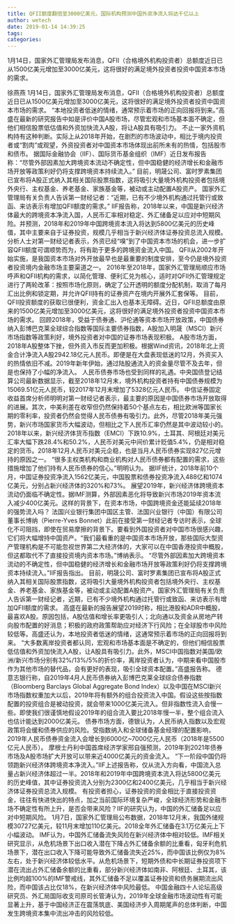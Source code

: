 ```yaml
---
title: QFII额度翻倍至3000亿美元，国际机构预测中国外资净流入将达千亿以上
author: wetech
date: 2019-01-14 14:39:25
tags: 
categories: 
---
```

1月14日，国家外汇管理局发布消息，QFII（合格境外机构投资者）总额度近日已从1500亿美元增加至3000亿美元，这将很好的满足境外投资者投资中国资本市场的需求。
<!-- more -->
徐燕燕
1月14日，国家外汇管理局发布消息，QFII（合格境外机构投资者）总额度近日已从1500亿美元增加至3000亿美元，这将很好的满足境外投资者投资中国资本市场的需求。
“本地投资者低迷的情绪，通常预示着市场的正向回报将到来。”高盛在最新的研究报告中如是评价中国A股市场，尽管宏观和市场基本面不确定，但他们相信股票低估值和外资加快流入A股，将让A股具有吸引力。
不止一家外资机构持有这种判断。实际上从2018年开始，在剧烈的市场波动中，相比于境内投资者或“割肉”或观望，外资投资者对中国资本市场体现出前所未有的热情，包括股市和债市。
据国际金融协会（IIF）、国际货币基金组织（IMF）近日发布报告称：“尽管外部因素加大跨境资本流动不确定性，但中国稳健的经济增长和金融市场开放等政策利好仍将支撑跨境资本持续流入。”
目前，明晟公司、富时罗素集团已宣布将A股正式纳入其相关国际股票指数，这将吸引大量境外机构投资者包括境外央行、主权基金、养老基金、家族基金等，被动或主动配置A股资产。
国家外汇管理局有关负责人告诉第一财经记者：“近期，已有不少境外机构通过托管行或致函、来访表示有增加QFII额度的需求。”
IIF报告称，2018年以来，中国是新兴经济体最大的跨境资本净流入国，人民币汇率相对稳定、外汇储备足以应对中短期风险。并预测，2018年和2019年中国跨境资本流入将达到5800亿美元的历史峰值，其中主要来自于证券投资，规模几乎相当于新兴经济体证券投资总流入规模。
分析人士对第一财经记者表示，外资已经“嗅”到了中国资本市场的机会，进一步扩容QFII额度可谓顺势而为，将有助于更多的跨境资金流入中国。
QFII从2002年开始实施，是我国资本市场对外开放最早也是最重要的制度安排，至今仍是境外投资者投资境内金融市场主要渠道之一。
2016年至2018年，国家外汇管理局顺应市场呼声和QFII机构的需求，以简化管理、便利汇兑为核心，适时对QFII外汇管理规定进行了两轮改革：按照市场化原则，确定了公开透明的额度分配机制，取消了每月汇出比例和锁定期，并允许QFII持有的证券资产在境内开展外汇套保等。
目前，QFII投资额度的获取已很便利，资金汇出入也基本无障碍。近日，QFII总额度由原来的1500亿美元增加至3000亿美元，这将很好的满足境外投资者投资中国资本市场的需求。
回顾2018年，受益于债券通、沪伦通等资本市场开放政策，中国债券纳入彭博巴克莱全球综合指数等国际主要债券指数，A股加入明晟（MSCI）新兴市场指数等政策利好，境外投资者对中国的证券市场表现积极。
A股市场方面，2018年A股整体下挫，但外资入市反而更加积极。根据Wind资讯，2018年北上资金合计净流入A股2942.18亿元人民币。即便是在大盘表现低迷的12月，外资买入的热情依旧不减。2019年新年伊始，通过陆股通流入的资金量尽管不及去年，但是也保持了小幅的净流入。
人民币债券市场也受到同样的礼遇。中央国债登记结算公司最新数据显示，截至2018年12月末，境外机构投资者持有中国债券规模为15069.51亿元人民币，较2017年12月末增加了5328亿元人民币。
中信证券固定收益首席分析师明明对第一财经记者表示，最主要的原因是中国债券市场开放取得的进展。其次，中美利差在收窄但仍然保持着50个基点左右，相比欧洲等国家长期的零利率，投资者仍然会觉得人民币债券有吸引力。此外，尽管2018年美元强势，新兴市场国家货币大幅波动，但相比之下人民币汇率仍然是其中波动较小的。
2018年以来，新兴经济体货币指数（EMCI）下跌10.9%，土耳其、阿根廷对美元汇率大幅下跌28.4%和50.2%，人民币对美元中间价累计贬值5.4%，仍是相对稳定的货币。2018年12月人民币对美元企稳，也是当月人民币债券实现827亿元增持的原因之一。
“很多主权类机构和商业机构对人民币债券都有配置的需求，这些措施增加了他们持有人民币债券的信心。”明明认为。
据IIF统计，2018年前10个月，中国证券投资净流入1562亿美元，中国股票和债券投资净流入488亿和1074亿美元，分别占新兴经济体的320%和73%。
展望2019年，新兴经济体跨境资本流动仍面临不确定性。据IMF测算，外部因素恶化将导致新兴市场2019年资本流入减少400亿美元。这样的背景下，在资本市场，中国跨境资金还能延续2018年的强势流入吗？
法国兴业银行集团中国区主管、法国兴业银行（中国）有限公司董事长博纳（Pierre-Yves Bonnet）此前在接受第一财经记者专访时表示，全球化不可阻挡，即使在贸易摩擦的背景下。要看到外国投资者对中国市场很感兴趣，它们将大幅增持中国资产。“我们最看重的是中国资本市场开放，那些国际大型资产管理机构是不可能忽视世界第二大经济体的，大家可以在中国香港投资中概股，但这都取代不了直接投资境内资本市场。”博纳表示。
“尽管外部因素加大跨境资本流动的不确定性，但中国稳健的经济增长和金融市场开放等政策利好仍将支撑跨境资本持续流入。”IIF报告指出。
目前，明晟公司、富时罗素集团已宣布将A股正式纳入其相关国际股票指数，这将吸引大量境外机构投资者包括境外央行、主权基金、养老基金、家族基金等，被动或主动配置A股资产。国家外汇管理局有关负责人告诉第一财经记者，近期，已有不少境外机构通过托管行或致函、来访表示有增加QFII额度的需求。
高盛在最新的报告展望2019时称，相比港股和ADR中概股，最喜欢A股。原因包括，A股估值和增长率更吸引人；北向通以及资金从房地产转向股市配置的好消息；积极的政府政策帮助应对经济下行风险；在全球股市中风险较低等。高盛还认为，本地投资者低迷的情绪，这通常预示着市场的正向回报将到来。
“大多数离岸投资者都认同，宏观和市场基本面是不确定的，但他们相信股票低估值和外资加快流入A股，让A股具有吸引力。此外，MSCI中国指数对美国/欧洲/新兴市场分别有32%/13%/5%的折价率，离岸投资者认为，中期来看中国股市作为其他市场的替代品，会有更好的表现，吸引全球资本配置。”高盛报告称。
德意志银行称，自2019年4月人民币债券纳入彭博巴克莱全球综合债券指数（Bloomberg Barclays Global Aggregate Bond Index）以及中国在MSCI新兴市场指数权重加大以后，2019年将有额外的组合投资流入中国。假设这些按指数配置的投资组合是被动投资，就会带来1000亿美元流入。但非指数性流入会慢一些。即使我们很谨慎地假设2019年的组合流入要比2018年慢一半，整个组合流入也估计能达到2000亿美元。
债券市场方面，德银认为，人民币纳入指数以及宏观政策将会缓和债券供应的风险。受指数纳入和全球储备基金经理的配置影响，2019年人民币债券资金流入会增长到6000亿~7000亿元人民币（2018年是5500亿元人民币）。
摩根士丹利中国首席经济学家邢自强预测，2019年到2021年债券市场及A股市场扩大开放可以带来近4000亿美元的资金流入。
“下一阶段中国仍将领跑新兴经济体跨境资本净流入。”IIF上述报告称，仅从流入方向看，中国流入总量占新兴经济体超过一半。2018年和2019年中国跨境资本流入将达5800亿美元的历史峰值，其中证券投资流入分别为2300亿和2400亿美元，几乎相当于新兴经济体证券投资总流入规模。
有投资者担心，证券投资的资金相比于直接投资资金，往往有快进快出的特点，加之当前国际环境复杂严峻，全球经济形势和金融市场不确定性有所上升，是否会带来风险？IIF的研究认为，中国的外汇储备足以应对中短期风险。
1月7日，国家外汇管理局公布数据，2018年12月末，我国外储规模30727亿美元，较11月末增加110亿美元。2018全年外汇储备在3.1万亿美元上下小幅波动。
IMF认为，中国外汇储备流失风险在新兴经济体中相对较低。IMF相关研究显示，从危机场景下出口收入潜在下降占外汇储备余额的比重看，匈牙利危机场景下，潜在出口收入下降可能导致外汇储备流失近25%，而中国该比例仅为8%左右，处于新兴经济体较低水平。从危机场景下，短期外债和中长期证券投资项下潜在流出占外汇储备余额的比重看，部分新兴经济体如南非、阿根廷、土耳其，该比例均超100%的IMF警戒线，其外汇储备不足以覆盖证券投资和债务展期流出风险，而中国该占比仅18%，在新兴经济体中风险最低。
中国金融四十人论坛高级研究员、外汇局国际收支司原司长管涛认为，2019年全球金融市场波动性有可能显著上升，基于中国经济正在震荡筑底、美国经济步入周期尾声的总体判断，中国发生跨境资本集中流出冲击的风险较低。
 
 
